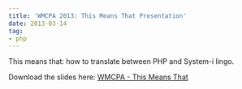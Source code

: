 ```yaml
---
title: 'WMCPA 2013: This Means That Presentation'
date: 2013-03-14
tag:
- php
---
```

This means that: how to translate between PHP and System-i lingo.

<!--more-->

Download the slides here: [WMCPA - This Means That](/uploads/2013/WMCPA-This-means-That.pdf)
